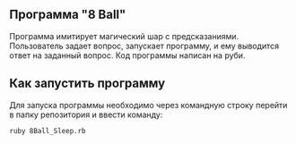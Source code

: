 ## Программа "8 Ball"
Программа имитирует магический шар с предсказаниями.
Пользователь задает вопрос, запускает программу, и ему выводится ответ на заданный вопрос.
Код программы написан на руби.
## Как запустить программу
Для запуска программы необходимо через командную строку перейти в папку репозитория и ввести команду:
```
ruby 8Ball_Sleep.rb
```
